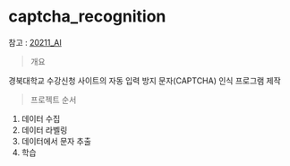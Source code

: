 # captcha_recognition

참고 : [20211_AI](https://github.com/bh2980/20211_AI)

> 개요

경북대학교 수강신청 사이트의 자동 입력 방지 문자(CAPTCHA) 인식 프로그램 제작

> 프로젝트 순서

1. 데이터 수집
2. 데이터 라벨링
3. 데이터에서 문자 추출
4. 학습
